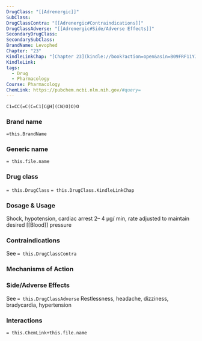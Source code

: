 ```yaml
---
DrugClass: "[[Adrenergic]]"
SubClass: 
DrugClassContra: "[[Adrenergic#Contraindications]]"
DrugClassAdverse: "[[Adrenergic#Side/Adverse Effects]]"
SecondaryDrugClass: 
SecondarySubClass: 
BrandName: Levophed
Chapter: "23"
KindleLinkChap: "[Chapter 23](kindle://book?action=open&asin=B09FRF11YJ&location=12272)"
KindleLink: 
tags:
  - Drug
  - Pharmacology
Course: Pharmacology
ChemLink: https://pubchem.ncbi.nlm.nih.gov/#query=
---
```

```smiles
C1=CC(=C(C=C1[C@H](CN)O)O)O
```

### Brand name
`=this.BrandName`
### Generic name
`= this.file.name`
### Drug class 
`= this.DrugClass`
	`= this.DrugClass.KindleLinkChap`

### Dosage & Usage
Shock, hypotension, cardiac arrest
 2– 4 µg/ min, rate adjusted to maintain desired [[Blood]] pressure

### Contraindications
See `= this.DrugClassContra`

### Mechanisms of Action

### Side/Adverse Effects
See `= this.DrugClassAdverse`
Restlessness, headache, dizziness, bradycardia, hypertension

### Interactions

`= this.ChemLink+this.file.name`

